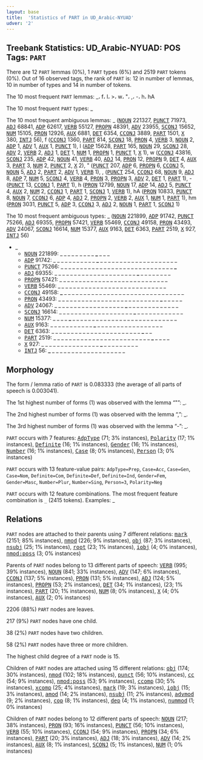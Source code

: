 ```yaml
---
layout: base
title:  'Statistics of PART in UD_Arabic-NYUAD'
udver: '2'
---
```


## Treebank Statistics: UD_Arabic-NYUAD: POS Tags: `PART`

There are 12 `PART` lemmas (0%), 1 `PART` types (6%) and 2519 `PART` tokens (0%).
Out of 16 observed tags, the rank of `PART` is: 12 in number of lemmas, 10 in number of types and 14 in number of tokens.

The 10 most frequent `PART` lemmas: _، f، l، >، w، "، ,، -، h، hA

The 10 most frequent `PART` types:  _

The 10 most frequent ambiguous lemmas: _ (<tt><a href="ar_nyuad-pos-NOUN.html">NOUN</a></tt> 221327, <tt><a href="ar_nyuad-pos-PUNCT.html">PUNCT</a></tt> 71973, <tt><a href="ar_nyuad-pos-ADJ.html">ADJ</a></tt> 68841, <tt><a href="ar_nyuad-pos-ADP.html">ADP</a></tt> 62617, <tt><a href="ar_nyuad-pos-VERB.html">VERB</a></tt> 55127, <tt><a href="ar_nyuad-pos-PROPN.html">PROPN</a></tt> 48391, <tt><a href="ar_nyuad-pos-ADV.html">ADV</a></tt> 23955, <tt><a href="ar_nyuad-pos-SCONJ.html">SCONJ</a></tt> 15652, <tt><a href="ar_nyuad-pos-NUM.html">NUM</a></tt> 15105, <tt><a href="ar_nyuad-pos-PRON.html">PRON</a></tt> 12926, <tt><a href="ar_nyuad-pos-AUX.html">AUX</a></tt> 6881, <tt><a href="ar_nyuad-pos-DET.html">DET</a></tt> 6354, <tt><a href="ar_nyuad-pos-CCONJ.html">CCONJ</a></tt> 3889, <tt><a href="ar_nyuad-pos-PART.html">PART</a></tt> 1501, <tt><a href="ar_nyuad-pos-X.html">X</a></tt> 380, <tt><a href="ar_nyuad-pos-INTJ.html">INTJ</a></tt> 56), f (<tt><a href="ar_nyuad-pos-CCONJ.html">CCONJ</a></tt> 1360, <tt><a href="ar_nyuad-pos-PART.html">PART</a></tt> 814, <tt><a href="ar_nyuad-pos-SCONJ.html">SCONJ</a></tt> 18, <tt><a href="ar_nyuad-pos-PRON.html">PRON</a></tt> 4, <tt><a href="ar_nyuad-pos-VERB.html">VERB</a></tt> 3, <tt><a href="ar_nyuad-pos-NOUN.html">NOUN</a></tt> 2, <tt><a href="ar_nyuad-pos-ADP.html">ADP</a></tt> 1, <tt><a href="ar_nyuad-pos-ADV.html">ADV</a></tt> 1, <tt><a href="ar_nyuad-pos-AUX.html">AUX</a></tt> 1, <tt><a href="ar_nyuad-pos-PUNCT.html">PUNCT</a></tt> 1), l (<tt><a href="ar_nyuad-pos-ADP.html">ADP</a></tt> 15628, <tt><a href="ar_nyuad-pos-PART.html">PART</a></tt> 165, <tt><a href="ar_nyuad-pos-NOUN.html">NOUN</a></tt> 29, <tt><a href="ar_nyuad-pos-SCONJ.html">SCONJ</a></tt> 28, <tt><a href="ar_nyuad-pos-ADV.html">ADV</a></tt> 2, <tt><a href="ar_nyuad-pos-VERB.html">VERB</a></tt> 2, <tt><a href="ar_nyuad-pos-ADJ.html">ADJ</a></tt> 1, <tt><a href="ar_nyuad-pos-DET.html">DET</a></tt> 1, <tt><a href="ar_nyuad-pos-NUM.html">NUM</a></tt> 1, <tt><a href="ar_nyuad-pos-PROPN.html">PROPN</a></tt> 1, <tt><a href="ar_nyuad-pos-PUNCT.html">PUNCT</a></tt> 1, <tt><a href="ar_nyuad-pos-X.html">X</a></tt> 1), w (<tt><a href="ar_nyuad-pos-CCONJ.html">CCONJ</a></tt> 43816, <tt><a href="ar_nyuad-pos-SCONJ.html">SCONJ</a></tt> 235, <tt><a href="ar_nyuad-pos-ADP.html">ADP</a></tt> 42, <tt><a href="ar_nyuad-pos-NOUN.html">NOUN</a></tt> 41, <tt><a href="ar_nyuad-pos-VERB.html">VERB</a></tt> 40, <tt><a href="ar_nyuad-pos-ADJ.html">ADJ</a></tt> 14, <tt><a href="ar_nyuad-pos-PRON.html">PRON</a></tt> 12, <tt><a href="ar_nyuad-pos-PROPN.html">PROPN</a></tt> 9, <tt><a href="ar_nyuad-pos-DET.html">DET</a></tt> 4, <tt><a href="ar_nyuad-pos-AUX.html">AUX</a></tt> 3, <tt><a href="ar_nyuad-pos-PART.html">PART</a></tt> 3, <tt><a href="ar_nyuad-pos-NUM.html">NUM</a></tt> 2, <tt><a href="ar_nyuad-pos-PUNCT.html">PUNCT</a></tt> 2, <tt><a href="ar_nyuad-pos-X.html">X</a></tt> 2), " (<tt><a href="ar_nyuad-pos-PUNCT.html">PUNCT</a></tt> 207, <tt><a href="ar_nyuad-pos-ADP.html">ADP</a></tt> 6, <tt><a href="ar_nyuad-pos-PROPN.html">PROPN</a></tt> 6, <tt><a href="ar_nyuad-pos-CCONJ.html">CCONJ</a></tt> 5, <tt><a href="ar_nyuad-pos-NOUN.html">NOUN</a></tt> 5, <tt><a href="ar_nyuad-pos-ADJ.html">ADJ</a></tt> 2, <tt><a href="ar_nyuad-pos-PART.html">PART</a></tt> 2, <tt><a href="ar_nyuad-pos-ADV.html">ADV</a></tt> 1, <tt><a href="ar_nyuad-pos-VERB.html">VERB</a></tt> 1), , (<tt><a href="ar_nyuad-pos-PUNCT.html">PUNCT</a></tt> 254, <tt><a href="ar_nyuad-pos-CCONJ.html">CCONJ</a></tt> 68, <tt><a href="ar_nyuad-pos-NOUN.html">NOUN</a></tt> 9, <tt><a href="ar_nyuad-pos-ADJ.html">ADJ</a></tt> 8, <tt><a href="ar_nyuad-pos-ADP.html">ADP</a></tt> 7, <tt><a href="ar_nyuad-pos-NUM.html">NUM</a></tt> 5, <tt><a href="ar_nyuad-pos-SCONJ.html">SCONJ</a></tt> 4, <tt><a href="ar_nyuad-pos-VERB.html">VERB</a></tt> 4, <tt><a href="ar_nyuad-pos-PRON.html">PRON</a></tt> 3, <tt><a href="ar_nyuad-pos-PROPN.html">PROPN</a></tt> 3, <tt><a href="ar_nyuad-pos-ADV.html">ADV</a></tt> 2, <tt><a href="ar_nyuad-pos-DET.html">DET</a></tt> 1, <tt><a href="ar_nyuad-pos-PART.html">PART</a></tt> 1), - (<tt><a href="ar_nyuad-pos-PUNCT.html">PUNCT</a></tt> 13, <tt><a href="ar_nyuad-pos-CCONJ.html">CCONJ</a></tt> 1, <tt><a href="ar_nyuad-pos-PART.html">PART</a></tt> 1), h (<tt><a href="ar_nyuad-pos-PRON.html">PRON</a></tt> 12799, <tt><a href="ar_nyuad-pos-NOUN.html">NOUN</a></tt> 17, <tt><a href="ar_nyuad-pos-ADP.html">ADP</a></tt> 14, <tt><a href="ar_nyuad-pos-ADJ.html">ADJ</a></tt> 5, <tt><a href="ar_nyuad-pos-PUNCT.html">PUNCT</a></tt> 4, <tt><a href="ar_nyuad-pos-AUX.html">AUX</a></tt> 2, <tt><a href="ar_nyuad-pos-NUM.html">NUM</a></tt> 2, <tt><a href="ar_nyuad-pos-CCONJ.html">CCONJ</a></tt> 1, <tt><a href="ar_nyuad-pos-PART.html">PART</a></tt> 1, <tt><a href="ar_nyuad-pos-SCONJ.html">SCONJ</a></tt> 1, <tt><a href="ar_nyuad-pos-VERB.html">VERB</a></tt> 1), hA (<tt><a href="ar_nyuad-pos-PRON.html">PRON</a></tt> 10833, <tt><a href="ar_nyuad-pos-PUNCT.html">PUNCT</a></tt> 8, <tt><a href="ar_nyuad-pos-NOUN.html">NOUN</a></tt> 7, <tt><a href="ar_nyuad-pos-CCONJ.html">CCONJ</a></tt> 6, <tt><a href="ar_nyuad-pos-ADP.html">ADP</a></tt> 4, <tt><a href="ar_nyuad-pos-ADJ.html">ADJ</a></tt> 2, <tt><a href="ar_nyuad-pos-PROPN.html">PROPN</a></tt> 2, <tt><a href="ar_nyuad-pos-VERB.html">VERB</a></tt> 2, <tt><a href="ar_nyuad-pos-AUX.html">AUX</a></tt> 1, <tt><a href="ar_nyuad-pos-NUM.html">NUM</a></tt> 1, <tt><a href="ar_nyuad-pos-PART.html">PART</a></tt> 1), hm (<tt><a href="ar_nyuad-pos-PRON.html">PRON</a></tt> 3031, <tt><a href="ar_nyuad-pos-PUNCT.html">PUNCT</a></tt> 5, <tt><a href="ar_nyuad-pos-ADP.html">ADP</a></tt> 3, <tt><a href="ar_nyuad-pos-CCONJ.html">CCONJ</a></tt> 3, <tt><a href="ar_nyuad-pos-ADJ.html">ADJ</a></tt> 2, <tt><a href="ar_nyuad-pos-NOUN.html">NOUN</a></tt> 1, <tt><a href="ar_nyuad-pos-PART.html">PART</a></tt> 1, <tt><a href="ar_nyuad-pos-SCONJ.html">SCONJ</a></tt> 1)

The 10 most frequent ambiguous types:  _ (<tt><a href="ar_nyuad-pos-NOUN.html">NOUN</a></tt> 221899, <tt><a href="ar_nyuad-pos-ADP.html">ADP</a></tt> 91742, <tt><a href="ar_nyuad-pos-PUNCT.html">PUNCT</a></tt> 75266, <tt><a href="ar_nyuad-pos-ADJ.html">ADJ</a></tt> 69355, <tt><a href="ar_nyuad-pos-PROPN.html">PROPN</a></tt> 57421, <tt><a href="ar_nyuad-pos-VERB.html">VERB</a></tt> 55469, <tt><a href="ar_nyuad-pos-CCONJ.html">CCONJ</a></tt> 49158, <tt><a href="ar_nyuad-pos-PRON.html">PRON</a></tt> 43493, <tt><a href="ar_nyuad-pos-ADV.html">ADV</a></tt> 24067, <tt><a href="ar_nyuad-pos-SCONJ.html">SCONJ</a></tt> 16614, <tt><a href="ar_nyuad-pos-NUM.html">NUM</a></tt> 15377, <tt><a href="ar_nyuad-pos-AUX.html">AUX</a></tt> 9163, <tt><a href="ar_nyuad-pos-DET.html">DET</a></tt> 6363, <tt><a href="ar_nyuad-pos-PART.html">PART</a></tt> 2519, <tt><a href="ar_nyuad-pos-X.html">X</a></tt> 927, <tt><a href="ar_nyuad-pos-INTJ.html">INTJ</a></tt> 56)


* _
  * <tt><a href="ar_nyuad-pos-NOUN.html">NOUN</a></tt> 221899: _ _ <b>_</b> _ _ _ <b>_</b> _ _ _ _ <b>_</b> _ _ _
  * <tt><a href="ar_nyuad-pos-ADP.html">ADP</a></tt> 91742: _ _ _ _ _ _ _ _ _ _ _ <b>_</b> _ _ _ _ _ _ _ _ _ _ _ _ _ _ _ _ _ _ _ _
  * <tt><a href="ar_nyuad-pos-PUNCT.html">PUNCT</a></tt> 75266: _ _ _ _ _ _ _ _ _ _ _ _ _ _ _ _ _ _ _ _ _ _ _ _ _ _ _ _ _ <b>_</b>
  * <tt><a href="ar_nyuad-pos-ADJ.html">ADJ</a></tt> 69355: _ _ _ _ _ _ _ _ _ _ _ _ _ _ _ _ _ _ _ _ _ <b>_</b> _ _ _ _ _ _ _ _
  * <tt><a href="ar_nyuad-pos-PROPN.html">PROPN</a></tt> 57421: _ _ _ _ _ _ <b>_</b> <b>_</b> _ _ _ _ _ _ _ _ _ _ _ _ _ _ _ _ _ _ _ _ _ _
  * <tt><a href="ar_nyuad-pos-VERB.html">VERB</a></tt> 55469: _ <b>_</b> _ _ _ _ _ _ _ _ _ _ _ _ _ _ _ _ _ <b>_</b> _ _ _ _ _ _ _ _ _ _
  * <tt><a href="ar_nyuad-pos-CCONJ.html">CCONJ</a></tt> 49158: <b>_</b> _ _ _ _ _ _ _ _ _ _ _ _ _ _ _ _ _ _ _ _ _ _ _ _ _ _ _ _ _ _ _
  * <tt><a href="ar_nyuad-pos-PRON.html">PRON</a></tt> 43493: _ _ _ _ _ _ _ _ _ _ _ _ _ _ _ _ _ _ _ _ _ _ _ _ _ _ <b>_</b> _ _ _ _ _
  * <tt><a href="ar_nyuad-pos-ADV.html">ADV</a></tt> 24067: _ _ _ _ _ _ _ _ _ _ _ _ _ _ _ _ _ _ <b>_</b> _ _ _ _ _ _ _ _ _ _ _ _ _
  * <tt><a href="ar_nyuad-pos-SCONJ.html">SCONJ</a></tt> 16614: _ _ _ _ _ _ _ _ _ _ _ _ _ _ _ _ _ _ _ <b>_</b> _ _ _ _ _ _ _ _ _ _ _ _
  * <tt><a href="ar_nyuad-pos-NUM.html">NUM</a></tt> 15377: _ _ _ _ <b>_</b> _ _ _ _ _ _ _ _ _ _ _ _ _ _ _ _ _ _ _ _ _ _ _ _ _ _ _
  * <tt><a href="ar_nyuad-pos-AUX.html">AUX</a></tt> 9163: _ _ _ _ _ _ _ _ _ _ _ <b>_</b> _ _ _ _ _ _ _ _ _ _ _ _ _ _ _ _ _
  * <tt><a href="ar_nyuad-pos-DET.html">DET</a></tt> 6363: _ _ _ _ _ _ _ _ _ _ _ _ _ _ _ _ _ _ _ _ _ _ _ <b>_</b> _ _
  * <tt><a href="ar_nyuad-pos-PART.html">PART</a></tt> 2519: _ _ _ _ _ _ _ _ _ _ _ _ _ _ _ _ _ _ _ _ _ _ _ _ _ <b>_</b> _ _ _ _
  * <tt><a href="ar_nyuad-pos-X.html">X</a></tt> 927: _ _ _ _ _ _ _ _ _ _ _ _ _ _ _ <b>_</b> _ _ _ _ _ _ _ _ _
  * <tt><a href="ar_nyuad-pos-INTJ.html">INTJ</a></tt> 56: <b>_</b> _ _ _ _ _ _ _ _ _ _ _ _ _ _ _ _ _ _ _

## Morphology

The form / lemma ratio of `PART` is 0.083333 (the average of all parts of speech is 0.003041).

The 1st highest number of forms (1) was observed with the lemma “"”: _.

The 2nd highest number of forms (1) was observed with the lemma “,”: _.

The 3rd highest number of forms (1) was observed with the lemma “-”: _.

`PART` occurs with 7 features: <tt><a href="ar_nyuad-feat-AdpType.html">AdpType</a></tt> (71; 3% instances), <tt><a href="ar_nyuad-feat-Polarity.html">Polarity</a></tt> (17; 1% instances), <tt><a href="ar_nyuad-feat-Definite.html">Definite</a></tt> (16; 1% instances), <tt><a href="ar_nyuad-feat-Gender.html">Gender</a></tt> (16; 1% instances), <tt><a href="ar_nyuad-feat-Number.html">Number</a></tt> (16; 1% instances), <tt><a href="ar_nyuad-feat-Case.html">Case</a></tt> (8; 0% instances), <tt><a href="ar_nyuad-feat-Person.html">Person</a></tt> (3; 0% instances)

`PART` occurs with 13 feature-value pairs: `AdpType=Prep`, `Case=Acc`, `Case=Gen`, `Case=Nom`, `Definite=Com`, `Definite=Def`, `Definite=Ind`, `Gender=Fem`, `Gender=Masc`, `Number=Plur`, `Number=Sing`, `Person=3`, `Polarity=Neg`

`PART` occurs with 12 feature combinations.
The most frequent feature combination is `_` (2415 tokens).
Examples: _


## Relations

`PART` nodes are attached to their parents using 7 different relations: <tt><a href="ar_nyuad-dep-mark.html">mark</a></tt> (2151; 85% instances), <tt><a href="ar_nyuad-dep-nmod.html">nmod</a></tt> (226; 9% instances), <tt><a href="ar_nyuad-dep-obj.html">obj</a></tt> (87; 3% instances), <tt><a href="ar_nyuad-dep-nsubj.html">nsubj</a></tt> (25; 1% instances), <tt><a href="ar_nyuad-dep-root.html">root</a></tt> (23; 1% instances), <tt><a href="ar_nyuad-dep-iobj.html">iobj</a></tt> (4; 0% instances), <tt><a href="ar_nyuad-dep-nmod-poss.html">nmod:poss</a></tt> (3; 0% instances)

Parents of `PART` nodes belong to 13 different parts of speech: <tt><a href="ar_nyuad-pos-VERB.html">VERB</a></tt> (995; 39% instances), <tt><a href="ar_nyuad-pos-NOUN.html">NOUN</a></tt> (841; 33% instances), <tt><a href="ar_nyuad-pos-ADV.html">ADV</a></tt> (147; 6% instances), <tt><a href="ar_nyuad-pos-CCONJ.html">CCONJ</a></tt> (137; 5% instances), <tt><a href="ar_nyuad-pos-PRON.html">PRON</a></tt> (131; 5% instances), <tt><a href="ar_nyuad-pos-ADJ.html">ADJ</a></tt> (124; 5% instances), <tt><a href="ar_nyuad-pos-PROPN.html">PROPN</a></tt> (53; 2% instances), <tt><a href="ar_nyuad-pos-DET.html">DET</a></tt> (34; 1% instances),  (23; 1% instances), <tt><a href="ar_nyuad-pos-PART.html">PART</a></tt> (20; 1% instances), <tt><a href="ar_nyuad-pos-NUM.html">NUM</a></tt> (8; 0% instances), <tt><a href="ar_nyuad-pos-X.html">X</a></tt> (4; 0% instances), <tt><a href="ar_nyuad-pos-AUX.html">AUX</a></tt> (2; 0% instances)

2206 (88%) `PART` nodes are leaves.

217 (9%) `PART` nodes have one child.

38 (2%) `PART` nodes have two children.

58 (2%) `PART` nodes have three or more children.

The highest child degree of a `PART` node is 15.

Children of `PART` nodes are attached using 15 different relations: <tt><a href="ar_nyuad-dep-obj.html">obj</a></tt> (174; 30% instances), <tt><a href="ar_nyuad-dep-nmod.html">nmod</a></tt> (102; 18% instances), <tt><a href="ar_nyuad-dep-punct.html">punct</a></tt> (56; 10% instances), <tt><a href="ar_nyuad-dep-cc.html">cc</a></tt> (54; 9% instances), <tt><a href="ar_nyuad-dep-nmod-poss.html">nmod:poss</a></tt> (53; 9% instances), <tt><a href="ar_nyuad-dep-ccomp.html">ccomp</a></tt> (30; 5% instances), <tt><a href="ar_nyuad-dep-xcomp.html">xcomp</a></tt> (25; 4% instances), <tt><a href="ar_nyuad-dep-mark.html">mark</a></tt> (19; 3% instances), <tt><a href="ar_nyuad-dep-iobj.html">iobj</a></tt> (15; 3% instances), <tt><a href="ar_nyuad-dep-amod.html">amod</a></tt> (14; 2% instances), <tt><a href="ar_nyuad-dep-nsubj.html">nsubj</a></tt> (11; 2% instances), <tt><a href="ar_nyuad-dep-advmod.html">advmod</a></tt> (9; 2% instances), <tt><a href="ar_nyuad-dep-cop.html">cop</a></tt> (8; 1% instances), <tt><a href="ar_nyuad-dep-dep.html">dep</a></tt> (4; 1% instances), <tt><a href="ar_nyuad-dep-nummod.html">nummod</a></tt> (1; 0% instances)

Children of `PART` nodes belong to 12 different parts of speech: <tt><a href="ar_nyuad-pos-NOUN.html">NOUN</a></tt> (217; 38% instances), <tt><a href="ar_nyuad-pos-PRON.html">PRON</a></tt> (93; 16% instances), <tt><a href="ar_nyuad-pos-PUNCT.html">PUNCT</a></tt> (56; 10% instances), <tt><a href="ar_nyuad-pos-VERB.html">VERB</a></tt> (55; 10% instances), <tt><a href="ar_nyuad-pos-CCONJ.html">CCONJ</a></tt> (54; 9% instances), <tt><a href="ar_nyuad-pos-PROPN.html">PROPN</a></tt> (34; 6% instances), <tt><a href="ar_nyuad-pos-PART.html">PART</a></tt> (20; 3% instances), <tt><a href="ar_nyuad-pos-ADJ.html">ADJ</a></tt> (18; 3% instances), <tt><a href="ar_nyuad-pos-ADV.html">ADV</a></tt> (14; 2% instances), <tt><a href="ar_nyuad-pos-AUX.html">AUX</a></tt> (8; 1% instances), <tt><a href="ar_nyuad-pos-SCONJ.html">SCONJ</a></tt> (5; 1% instances), <tt><a href="ar_nyuad-pos-NUM.html">NUM</a></tt> (1; 0% instances)

